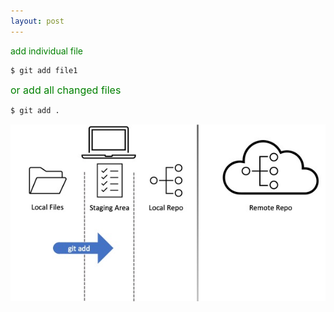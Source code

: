 ```yaml
---
layout: post
---
```


<span style="color:green; font-size:1em">add individual file</span>

```shell
$ git add file1
```
<span style="color:green; font-size:16px">  or add all changed files</span>
```bash
$ git add .
```

![image info](./images/layers5.jpg)